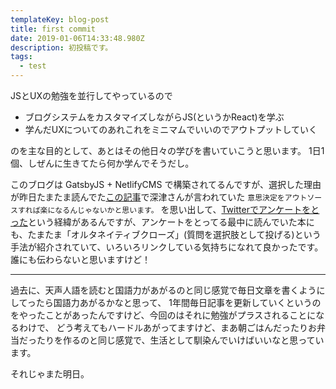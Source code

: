 ```yaml
---
templateKey: blog-post
title: first commit
date: 2019-01-06T14:33:48.980Z
description: 初投稿です。
tags:
  - test
---
```

JSとUXの勉強を並行してやっているので

* ブログシステムをカスタマイズしながらJS(というかReact)を学ぶ
* 学んだUXについてのあれこれをミニマムでいいのでアウトプットしていく

のを主な目的として、あとはその他日々の学びを書いていこうと思います。
1日1個、しぜんに生きてたら何か学んでそうだし。


このブログは GatsbyJS + NetlifyCMS で構築されてるんですが、選択した理由が昨日たまたま読んでた[この記事](https://www.cinra.net/interview/201810-fukatsutakayuki)で深津さんが言われていた
 `意思決定をアウトソースすれば楽になるんじゃないかと思います。` を思い出して、[Twitterでアンケートをとった](https://twitter.com/murokaco/status/1081890693272858624)という経緯があるんですが、アンケートをとってる最中に読んでいた本にも、たまたま「オルタネイティブクローズ」(質問を選択肢として投げる)という手法が紹介されていて、いろいろリンクしている気持ちになれて良かったです。誰にも伝わらないと思いますけど！

-----

過去に、天声人語を読むと国語力があがるのと同じ感覚で毎日文章を書くようにしてったら国語力あがるかなと思って、
1年間毎日記事を更新していくというのをやったことがあったんですけど、今回のはそれに勉強がプラスされることになるわけで、
どう考えてもハードルあがってますけど、まあ朝ごはんだったりお弁当だったりを作るのと同じ感覚で、生活として馴染んでいけばいいなと思っています。


それじゃまた明日。
 
